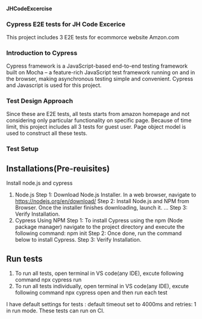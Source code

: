 #### JHCodeExcercise

### Cypress E2E tests for JH Code Excerice
This project includes 3 E2E tests for ecommorce website Amzon.com

### Introduction to Cypress
Cypress framework is a JavaScript-based end-to-end testing framework built on Mocha – a feature-rich JavaScript test framework running on and in the browser, making asynchronous testing simple and convenient. Cypress and Javascript is used for this project.

### Test Design Approach
Since these are E2E tests, all tests starts from amazon homepage and not considering only particular functionality on specific page. Because of time limit, this project includes all 3 tests for guest user. Page object model is used to construct all these tests.

### Test Setup
## Installations(Pre-reuisites)

Install node.js and cypress
1. Node.js
Step 1: Download Node.js Installer. In a web browser, navigate to https://nodejs.org/en/download/
Step 2: Install Node.js and NPM from Browser. Once the installer finishes downloading, launch it. ...
Step 3: Verify Installation.
2. Cypress
Using NPM
Step 1: To install Cypress using the npm (Node package manager) navigate to the project directory and execute the following command: npm init
Step 2: Once done, run the command below to install Cypress.
Step 3: Verify Installation.

## Run tests
1. To run all tests, open terminal in VS code(any IDE), excute following command
npx cypress run
2. To run all tests individually, open terminal in VS code(any IDE), excute following command
npx cypress open and then run each test

I have default settings for tests : default timeout set to 4000ms and retries: 1 in run mode. These tests can run on CI.
